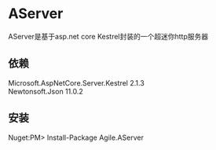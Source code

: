 # AServer
AServer是基于asp.net core Kestrel封装的一个超迷你http服务器
## 依赖
Microsoft.AspNetCore.Server.Kestrel 2.1.3  
Newtonsoft.Json 11.0.2
## 安装  
Nuget:PM> Install-Package Agile.AServer  
